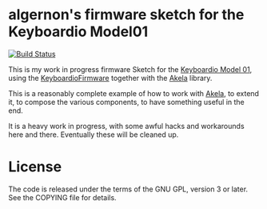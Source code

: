 algernon's firmware sketch for the Keyboardio Model01
=====================================================

[![Build Status](https://travis-ci.org/algernon/Model01-sketch.svg?branch=master)](https://travis-ci.org/algernon/Model01-sketch)

This is my work in progress firmware Sketch for
the [Keyboardio Model 01][kbdio], using the [KeyboardioFirmware][kbfw] together
with the [Akela][akela] library.

This is a reasonably complete example of how to work with [Akela][akela], to
extend it, to compose the various components, to have something useful in the
end.

 [kbfw]: https://github.com/keyboardio/KeyboardioFirmware
 [kbdio]: https://shop.keyboard.io/
 [akela]: https://github.com/algernon/Akela
 
It is a heavy work in progress, with some awful hacks and workarounds here and
there. Eventually these will be cleaned up.

License
=======

The code is released under the terms of the GNU GPL, version 3 or later. See the
COPYING file for details.
